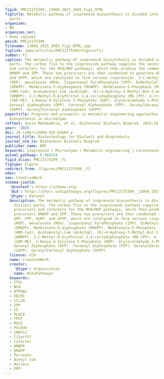 ```yaml
---
figid: PMC12175399__13068_2025_2665_Fig1_HTML
figtitle: Metabolic pathway of isoprenoid biosynthesis is divided into three distinct
  parts
organisms:
- NA
organisms_ner:
- Homo sapiens
pmcid: PMC12175399
filename: 13068_2025_2665_Fig1_HTML.jpg
figlink: /pmc/articles/PMC12175399/figure/F1/
number: F1
caption: The metabolic pathway of isoprenoid biosynthesis is divided into three distinct
  parts. The carbon flux to the isoprenoids pathway supplies the necessary precursors
  and cofactors for the MVA/MEP pathways, which then produce the common precursors
  DMAPP and IPP. These two precursors are then condensed to generate GPP, FPP, GGPP,
  and GFPP, which are catalyzed to form various isoprenoids. 2-C-methyl-d-erythritol-4-phosphate
  (MEP), mevalonate (MVA). Isopentenyl PyroPhosphate (IPP). DiMethylallyl PyroPhosphate
  (DMAPP). MeVAlonate-5-diphosphate (MVAPP). MeVAlonate-5-Phosphate (MVAP). 3-Hydroxy-3-MethylGlutaryl-CoA
  (HMG-CoA). AcetoAcetyl-CoA (AcAcCoA). (E)−4-Hydroxy-3-Methyl-But-2-enyl diphosphate
  (HMBPP). 2-C-Methyl-D-Erythritol 2,4-cyclodiphosphate (ME-cPP). 4-(cytidine-5ʹ-diphospho)−2-C-methyl-D-Erythritol
  (CDP-ME). 1-Deoxy-d Xylulose 5-Phosphate (DXP). Glyceraldehyde-3-Phosphate (G3P).
  Geranyl diphosphate (GPP). Farnesyl diphosphate (FPP). GeranylGeranyl diphosphate
  (GGPP). GeranylFarnesyl diphosphate (GFPP)
papertitle: Progress and prospects in metabolic engineering approaches for isoprenoid
  biosynthesis in microalgae
reftext: Sonia Mohamadnia, et al. Biotechnol Biofuels Bioprod. 2025;18(NA).
year: '2025'
doi: 10.1186/s13068-025-02665-y
journal_title: Biotechnology for Biofuels and Bioproducts
journal_nlm_ta: Biotechnol Biofuels Bioprod
publisher_name: BMC
keywords: Isoprenoid | Microalgae | Metabolic engineering | Carotenoids
automl_pathway: 0.968254
figid_alias: PMC12175399__F1
figtype: Figure
redirect_from: /figures/PMC12175399__F1
ndex: ''
seo: CreativeWork
schema-jsonld:
  '@context': https://schema.org/
  '@id': https://pfocr.wikipathways.org/figures/PMC12175399__13068_2025_2665_Fig1_HTML.html
  '@type': Dataset
  description: The metabolic pathway of isoprenoid biosynthesis is divided into three
    distinct parts. The carbon flux to the isoprenoids pathway supplies the necessary
    precursors and cofactors for the MVA/MEP pathways, which then produce the common
    precursors DMAPP and IPP. These two precursors are then condensed to generate
    GPP, FPP, GGPP, and GFPP, which are catalyzed to form various isoprenoids. 2-C-methyl-d-erythritol-4-phosphate
    (MEP), mevalonate (MVA). Isopentenyl PyroPhosphate (IPP). DiMethylallyl PyroPhosphate
    (DMAPP). MeVAlonate-5-diphosphate (MVAPP). MeVAlonate-5-Phosphate (MVAP). 3-Hydroxy-3-MethylGlutaryl-CoA
    (HMG-CoA). AcetoAcetyl-CoA (AcAcCoA). (E)−4-Hydroxy-3-Methyl-But-2-enyl diphosphate
    (HMBPP). 2-C-Methyl-D-Erythritol 2,4-cyclodiphosphate (ME-cPP). 4-(cytidine-5ʹ-diphospho)−2-C-methyl-D-Erythritol
    (CDP-ME). 1-Deoxy-d Xylulose 5-Phosphate (DXP). Glyceraldehyde-3-Phosphate (G3P).
    Geranyl diphosphate (GPP). Farnesyl diphosphate (FPP). GeranylGeranyl diphosphate
    (GGPP). GeranylFarnesyl diphosphate (GFPP)
  license: CC0
  name: CreativeWork
  creator:
    '@type': Organization
    name: WikiPathways
  keywords:
  - CTSL
  - NLN
  - ATP8A2
  - DECR1
  - CCL28
  - IPP
  - C5
  - PLAC8
  - FPGT
  - MSX2
  - POLR3H
  - CNOT11
  - C12orf57
  - Cofactor
  - HMBPP
  - DMAPP
  - Pyruvate
  - Acetyl-CoA
  - Nucleus
  - FPP
---
```

